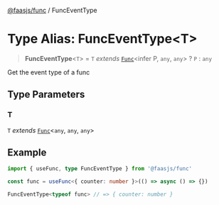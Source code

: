 [@faasjs/func](../README.md) / FuncEventType

# Type Alias: FuncEventType\<T\>

> **FuncEventType**\<`T`\> = `T` *extends* [`Func`](../classes/Func.md)\<infer P, `any`, `any`\> ? `P` : `any`

Get the event type of a func

## Type Parameters

### T

`T` *extends* [`Func`](../classes/Func.md)\<`any`, `any`, `any`\>

## Example

```ts
import { useFunc, type FuncEventType } from '@faasjs/func'

const func = useFunc<{ counter: number }>(() => async () => {})

FuncEventType<typeof func> // => { counter: number }
```
